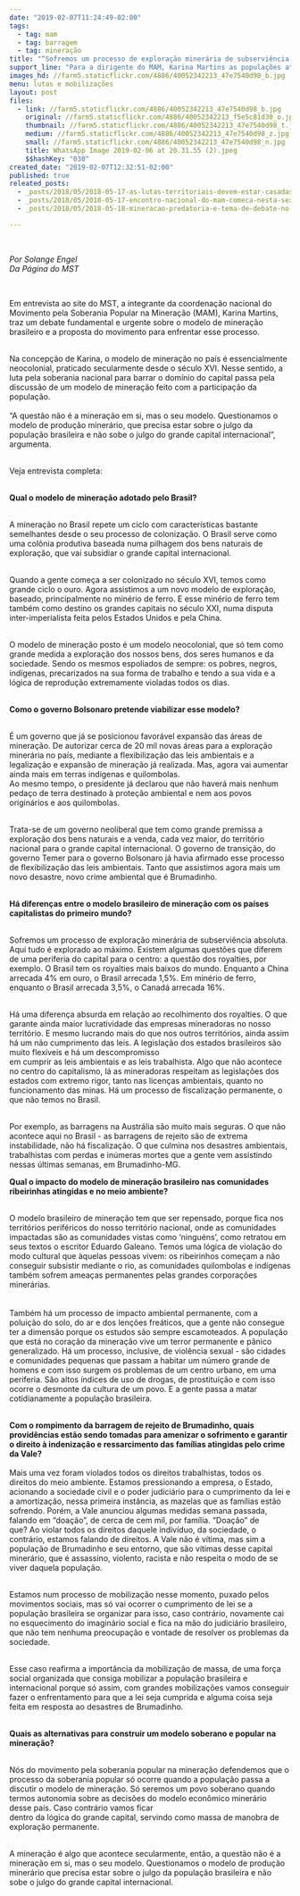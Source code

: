 ```yaml
---
date: "2019-02-07T11:24:49-02:00"
tags:
  - tag: mam
  - tag: barragem
  - tag: mineração
title: "“Sofremos um processo de exploração minerária de subserviência absoluta”, dirigente do MAM"
support_line: "Para a dirigente do MAM, Karina Martins as populações atingidas pela mineração vivem um terror permanente e pânico generalizado, com o desmonte da sua cultura e ameaça cotidiana de morte"
images_hd: //farm5.staticflickr.com/4886/40052342213_47e7540d98_b.jpg
menu: lutas e mobilizações
layout: post
files:
  - link: //farm5.staticflickr.com/4886/40052342213_47e7540d98_b.jpg
    original: //farm5.staticflickr.com/4886/40052342213_f5e5c81d30_o.jpg
    thumbnail: //farm5.staticflickr.com/4886/40052342213_47e7540d98_t.jpg
    medium: //farm5.staticflickr.com/4886/40052342213_47e7540d98_z.jpg
    small: //farm5.staticflickr.com/4886/40052342213_47e7540d98_n.jpg
    title: WhatsApp Image 2019-02-06 at 20.31.55 (2).jpeg
    $$hashKey: "030"
created_date: "2019-02-07T12:32:51-02:00"
published: true
releated_posts:
  - _posts/2018/05/2018-05-17-as-lutas-territoriais-devem-estar-casadas-com-as-lutas-por-um-projeto-politico-mineral-nacional-afirma-dirigente-do-mam.md
  - _posts/2018/05/2018-05-17-encontro-nacional-do-mam-comeca-nesta-sexta-feira-18.md
  - _posts/2018/05/2018-05-18-mineracao-predatoria-e-tema-de-debate-no-para.md

---
```

<p>&nbsp;</p>

<p><em>Por&nbsp;Solange Engel<br />
Da P&aacute;gina do MST&nbsp;</em></p>

<p>&nbsp;</p>

<p>Em entrevista ao site do MST, a integrante da coordena&ccedil;&atilde;o nacional do Movimento pela Soberania Popular na Minera&ccedil;&atilde;o (MAM), Karina Martins, traz um debate fundamental e urgente sobre o modelo de minera&ccedil;&atilde;o brasileiro e a proposta do movimento para enfrentar esse processo.</p>

<p><br />
Na concep&ccedil;&atilde;o de Karina, o modelo de minera&ccedil;&atilde;o no pa&iacute;s &eacute; essencialmente neocolonial, praticado secularmente desde o s&eacute;culo XVI. Nesse sentido, a luta pela soberania nacional para barrar o dom&iacute;nio do capital passa pela discuss&atilde;o de um modelo de minera&ccedil;&atilde;o feito com a participa&ccedil;&atilde;o da popula&ccedil;&atilde;o.<br />
<br />
&ldquo;A quest&atilde;o n&atilde;o &eacute; a minera&ccedil;&atilde;o em si, mas o seu modelo. Questionamos o modelo de produ&ccedil;&atilde;o miner&aacute;rio, que precisa estar sobre o julgo da popula&ccedil;&atilde;o brasileira e n&atilde;o sobe o julgo do grande capital internacional&rdquo;, argumenta.</p>

<p><br />
Veja entrevista completa:</p>

<p><br />
<strong>Qual o modelo de minera&ccedil;&atilde;o adotado pelo Brasil?</strong></p>

<p><br />
A minera&ccedil;&atilde;o no Brasil repete um ciclo com caracter&iacute;sticas bastante semelhantes desde o seu processo de coloniza&ccedil;&atilde;o. O Brasil serve como uma col&ocirc;nia produtiva baseada numa pilhagem dos bens naturais de explora&ccedil;&atilde;o, que vai subsidiar o grande capital internacional.</p>

<p><br />
Quando a gente come&ccedil;a a ser colonizado no s&eacute;culo XVI, temos como grande ciclo o ouro. Agora assistimos a um novo modelo de explora&ccedil;&atilde;o, baseado, principalmente no min&eacute;rio de ferro. E esse min&eacute;rio de ferro tem tamb&eacute;m como destino os grandes capitais no s&eacute;culo XXI, numa disputa inter-imperialista feita pelos Estados Unidos e pela China.</p>

<p><br />
O modelo de minera&ccedil;&atilde;o posto &eacute; um modelo neocolonial, que s&oacute; tem como grande medida a explora&ccedil;&atilde;o dos nossos bens, dos seres humanos e da sociedade. Sendo os mesmos espoliados de sempre: os pobres, negros, ind&iacute;genas, precarizados na sua forma de trabalho e tendo a sua vida e a l&oacute;gica de reprodu&ccedil;&atilde;o extremamente violadas todos os dias.</p>

<p><br />
<strong>Como o governo Bolsonaro pretende viabilizar esse modelo?</strong></p>

<p><br />
&Eacute; um governo que j&aacute; se posicionou favor&aacute;vel expans&atilde;o das &aacute;reas de minera&ccedil;&atilde;o. De autorizar cerca de 20 mil novas &aacute;reas para a explora&ccedil;&atilde;o miner&aacute;ria no pa&iacute;s, mediante a flexibiliza&ccedil;&atilde;o das leis ambientais e a legaliza&ccedil;&atilde;o e expans&atilde;o de minera&ccedil;&atilde;o j&aacute; realizada. Mas, agora vai aumentar ainda mais em terras ind&iacute;genas e quilombolas.<br />
Ao mesmo tempo, o presidente j&aacute; declarou que n&atilde;o haver&aacute; mais nenhum peda&ccedil;o de terra destinado &agrave; prote&ccedil;&atilde;o ambiental e nem aos povos origin&aacute;rios e aos quilombolas.</p>

<p><br />
Trata-se de um governo neoliberal que tem como grande premissa a explora&ccedil;&atilde;o dos bens naturais e a venda, cada vez maior, do territ&oacute;rio nacional para o grande capital internacional. O governo de transi&ccedil;&atilde;o, do governo Temer para o governo Bolsonaro j&aacute; havia afirmado esse processo de flexibiliza&ccedil;&atilde;o das leis ambientais. Tanto que assistimos agora mais um novo desastre, novo crime ambiental que &eacute; Brumadinho.</p>

<p><br />
<strong>H&aacute; diferen&ccedil;as entre o modelo brasileiro de minera&ccedil;&atilde;o com os pa&iacute;ses capitalistas do primeiro mundo?</strong></p>

<p><br />
Sofremos um processo de explora&ccedil;&atilde;o miner&aacute;ria de subservi&ecirc;ncia absoluta. Aqui tudo &eacute; explorado ao m&aacute;ximo. Existem algumas quest&otilde;es que diferem de uma periferia do capital para o centro: a quest&atilde;o dos royalties, por exemplo. O Brasil tem os royalties mais baixos do mundo. Enquanto a China arrecada 4% em ouro, o Brasil arrecada 1,5%. Em min&eacute;rio de ferro, enquanto o Brasil arrecada 3,5%, o Canad&aacute; arrecada 16%.</p>

<p><br />
H&aacute; uma diferen&ccedil;a absurda em rela&ccedil;&atilde;o ao recolhimento dos royalties. O que garante ainda maior lucratividade das empresas mineradoras no nosso territ&oacute;rio. E mesmo lucrando mais do que nos outros territ&oacute;rios, ainda assim h&aacute; um n&atilde;o cumprimento das leis. A legisla&ccedil;&atilde;o dos estados brasileiros s&atilde;o muito flex&iacute;veis e h&aacute; um descompromisso<br />
em cumprir as leis ambientais e as leis trabalhista. Algo que n&atilde;o acontece no centro do capitalismo, l&aacute; as mineradoras respeitam as legisla&ccedil;&otilde;es dos estados com extremo rigor, tanto nas licen&ccedil;as ambientais, quanto no funcionamento das minas. H&aacute; um processo de fiscaliza&ccedil;&atilde;o permanente, o que n&atilde;o temos no Brasil.</p>

<p><br />
Por exemplo, as barragens na Austr&aacute;lia s&atilde;o muito mais seguras. O que n&atilde;o acontece aqui no Brasil - as barragens de rejeito s&atilde;o de extrema instabilidade, n&atilde;o h&aacute; fiscaliza&ccedil;&atilde;o. O que culmina nos desastres ambientais, trabalhistas com perdas e in&uacute;meras mortes que a gente vem assistindo nessas &uacute;ltimas semanas, em Brumadinho-MG.</p>

<p><strong>Qual o impacto do modelo de minera&ccedil;&atilde;o brasileiro nas comunidades ribeirinhas atingidas e no meio ambiente?</strong></p>

<p><br />
O modelo brasileiro de minera&ccedil;&atilde;o tem que ser repensado, porque fica nos territ&oacute;rios perif&eacute;ricos do nosso territ&oacute;rio nacional, onde as comunidades impactadas s&atilde;o as comunidades vistas como &lsquo;ningu&eacute;ns&rsquo;, como retratou em seus textos o escritor Eduardo Galeano. Temos uma l&oacute;gica de viola&ccedil;&atilde;o do modo cultural que &agrave;quelas pessoas vivem: os ribeirinhos come&ccedil;am a n&atilde;o conseguir subsistir mediante o rio, as comunidades quilombolas e ind&iacute;genas tamb&eacute;m sofrem amea&ccedil;as permanentes pelas grandes corpora&ccedil;&otilde;es miner&aacute;rias.<br />
<br />
<br />
Tamb&eacute;m h&aacute; um processo de impacto ambiental permanente, com a polui&ccedil;&atilde;o do solo, do ar e dos len&ccedil;&otilde;es fre&aacute;ticos, que a gente n&atilde;o consegue ter a dimens&atilde;o porque os estudos s&atilde;o sempre escamoteados. A popula&ccedil;&atilde;o que est&aacute; no cora&ccedil;&atilde;o da minera&ccedil;&atilde;o vive um terror permanente e p&acirc;nico generalizado. H&aacute; um processo, inclusive, de viol&ecirc;ncia sexual - s&atilde;o cidades e comunidades pequenas que passam a habitar um n&uacute;mero grande de homens e com isso surgem os problemas de um centro urbano, em uma periferia. S&atilde;o altos &iacute;ndices de uso de drogas, de prostitui&ccedil;&atilde;o e com isso ocorre o desmonte da cultura de um povo. E a gente passa a matar cotidianamente a popula&ccedil;&atilde;o brasileira.</p>

<p><br />
<strong>Com o rompimento da barragem de rejeito de Brumadinho, quais provid&ecirc;ncias est&atilde;o sendo tomadas para amenizar o sofrimento e garantir o direito &agrave; indeniza&ccedil;&atilde;o e ressarcimento das fam&iacute;lias atingidas pelo crime da Vale?</strong><br />
<br />
Mais uma vez foram violados todos os direitos trabalhistas, todos os direitos do meio ambiente. Estamos pressionando a empresa, o Estado, acionando a sociedade civil e o poder judici&aacute;rio para o cumprimento da lei e a amortiza&ccedil;&atilde;o, nessa primeira inst&acirc;ncia, as mazelas que as fam&iacute;lias est&atilde;o sofrendo. Por&eacute;m, a Vale anunciou algumas medidas semana passada, falando em &ldquo;doa&ccedil;&atilde;o&rdquo;, de cerca de cem mil, por fam&iacute;lia. &ldquo;Doa&ccedil;&atilde;o&rdquo; de<br />
que? Ao violar todos os direitos daquele indiv&iacute;duo, da sociedade, o contr&aacute;rio, estamos falando de direitos. A Vale n&atilde;o &eacute; v&iacute;tima, mas sim a popula&ccedil;&atilde;o de Brumadinho e seu entorno, que s&atilde;o v&iacute;timas desse capital miner&aacute;rio, que &eacute; assassino, violento, racista e n&atilde;o respeita o modo de se viver daquela popula&ccedil;&atilde;o.</p>

<p><br />
Estamos num processo de mobiliza&ccedil;&atilde;o nesse momento, puxado pelos movimentos sociais, mas s&oacute; vai ocorrer o cumprimento de lei se a popula&ccedil;&atilde;o brasileira se organizar para isso, caso contr&aacute;rio, novamente cai no esquecimento do imagin&aacute;rio social e fica na m&atilde;o do judici&aacute;rio brasileiro, que n&atilde;o tem nenhuma preocupa&ccedil;&atilde;o e vontade de resolver os problemas da sociedade.</p>

<p><br />
Esse caso reafirma a import&acirc;ncia da mobiliza&ccedil;&atilde;o de massa, de uma for&ccedil;a social organizada que consiga mobilizar a popula&ccedil;&atilde;o brasileira e internacional porque s&oacute; assim, com grandes mobiliza&ccedil;&otilde;es vamos conseguir fazer o enfrentamento para que a lei seja cumprida e alguma coisa seja feita em resposta ao desastres de Brumadinho.</p>

<p><br />
<strong>Quais as alternativas para construir um modelo soberano e popular na minera&ccedil;&atilde;o?</strong></p>

<p><br />
N&oacute;s do movimento pela soberania popular na minera&ccedil;&atilde;o defendemos que o processo da soberania popular s&oacute; ocorre quando a popula&ccedil;&atilde;o passa a discutir o modelo de minera&ccedil;&atilde;o. S&oacute; seremos um povo soberano quando termos autonomia sobre as decis&otilde;es do modelo econ&ocirc;mico miner&aacute;rio desse pa&iacute;s. Caso contr&aacute;rio vamos ficar<br />
dentro da l&oacute;gica do grande capital, servindo como massa de manobra de explora&ccedil;&atilde;o permanente.</p>

<p><br />
A minera&ccedil;&atilde;o &eacute; algo que acontece secularmente, ent&atilde;o, a quest&atilde;o n&atilde;o &eacute; a minera&ccedil;&atilde;o em si, mas o seu modelo. Questionamos o modelo de produ&ccedil;&atilde;o miner&aacute;rio que precisa estar sobre o julgo da popula&ccedil;&atilde;o brasileira e n&atilde;o sobe o julgo do grande capital internacional.</p>
